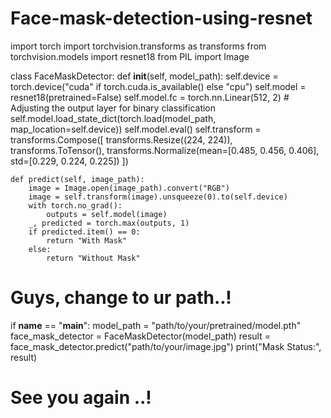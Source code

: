 # Face-mask-detection-using-resnet
import torch
import torchvision.transforms as transforms
from torchvision.models import resnet18
from PIL import Image

class FaceMaskDetector:
    def __init__(self, model_path):
        self.device = torch.device("cuda" if torch.cuda.is_available() else "cpu")
        self.model = resnet18(pretrained=False)
        self.model.fc = torch.nn.Linear(512, 2)  # Adjusting the output layer for binary classification
        self.model.load_state_dict(torch.load(model_path, map_location=self.device))
        self.model.eval()
        self.transform = transforms.Compose([
            transforms.Resize((224, 224)),
            transforms.ToTensor(),
            transforms.Normalize(mean=[0.485, 0.456, 0.406], std=[0.229, 0.224, 0.225])
        ])

    def predict(self, image_path):
        image = Image.open(image_path).convert("RGB")
        image = self.transform(image).unsqueeze(0).to(self.device)
        with torch.no_grad():
            outputs = self.model(image)
        _, predicted = torch.max(outputs, 1)
        if predicted.item() == 0:
            return "With Mask"
        else:
            return "Without Mask"

# Guys, change to ur path..!
if __name__ == "__main__":
    model_path = "path/to/your/pretrained/model.pth"
    face_mask_detector = FaceMaskDetector(model_path)
    result = face_mask_detector.predict("path/to/your/image.jpg")
    print("Mask Status:", result)

# See you again ..!
